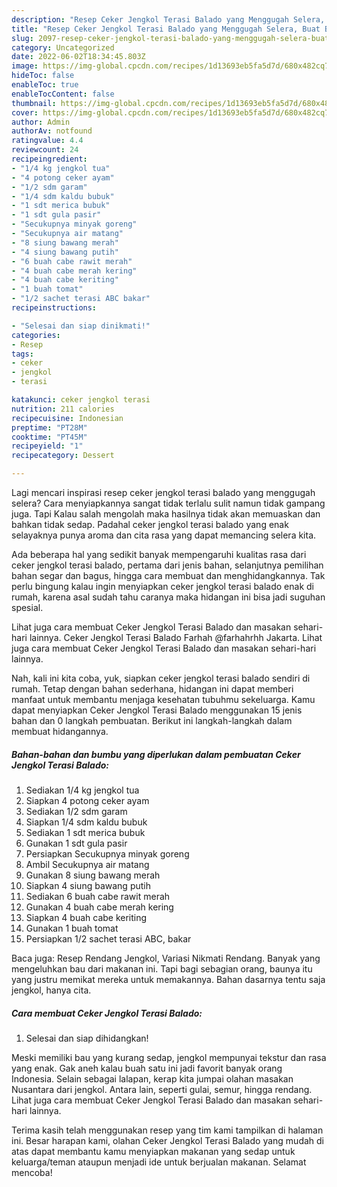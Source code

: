 ```yaml
---
description: "Resep Ceker Jengkol Terasi Balado yang Menggugah Selera, Buat Buka Puasa Sempurna"
title: "Resep Ceker Jengkol Terasi Balado yang Menggugah Selera, Buat Buka Puasa Sempurna"
slug: 2097-resep-ceker-jengkol-terasi-balado-yang-menggugah-selera-buat-buka-puasa-sempurna
category: Uncategorized
date: 2022-06-02T18:34:45.803Z
image: https://img-global.cpcdn.com/recipes/1d13693eb5fa5d7d/680x482cq70/ceker-jengkol-terasi-balado-foto-resep-utama.jpg
hideToc: false
enableToc: true
enableTocContent: false
thumbnail: https://img-global.cpcdn.com/recipes/1d13693eb5fa5d7d/680x482cq70/ceker-jengkol-terasi-balado-foto-resep-utama.jpg
cover: https://img-global.cpcdn.com/recipes/1d13693eb5fa5d7d/680x482cq70/ceker-jengkol-terasi-balado-foto-resep-utama.jpg
author: Admin
authorAv: notfound
ratingvalue: 4.4
reviewcount: 24
recipeingredient:
- "1/4 kg jengkol tua"
- "4 potong ceker ayam"
- "1/2 sdm garam"
- "1/4 sdm kaldu bubuk"
- "1 sdt merica bubuk"
- "1 sdt gula pasir"
- "Secukupnya minyak goreng"
- "Secukupnya air matang"
- "8 siung bawang merah"
- "4 siung bawang putih"
- "6 buah cabe rawit merah"
- "4 buah cabe merah kering"
- "4 buah cabe keriting"
- "1 buah tomat"
- "1/2 sachet terasi ABC bakar"
recipeinstructions:

- "Selesai dan siap dinikmati!"
categories:
- Resep
tags:
- ceker
- jengkol
- terasi

katakunci: ceker jengkol terasi 
nutrition: 211 calories
recipecuisine: Indonesian
preptime: "PT28M"
cooktime: "PT45M"
recipeyield: "1"
recipecategory: Dessert

---
```



Lagi mencari inspirasi resep ceker jengkol terasi balado yang menggugah selera? Cara menyiapkannya sangat tidak terlalu sulit namun tidak gampang juga. Tapi Kalau salah mengolah maka hasilnya tidak akan memuaskan dan bahkan tidak sedap. Padahal ceker jengkol terasi balado yang enak selayaknya punya aroma dan cita rasa yang dapat memancing selera kita.


Ada beberapa hal yang sedikit banyak mempengaruhi kualitas rasa dari ceker jengkol terasi balado, pertama dari jenis bahan, selanjutnya pemilihan bahan segar dan bagus, hingga cara membuat dan menghidangkannya. Tak perlu bingung kalau ingin menyiapkan ceker jengkol terasi balado enak di rumah, karena asal sudah tahu caranya maka hidangan ini bisa jadi suguhan spesial.

Lihat juga cara membuat Ceker Jengkol Terasi Balado dan masakan sehari-hari lainnya. Ceker Jengkol Terasi Balado Farhah @farhahrhh Jakarta. Lihat juga cara membuat Ceker Jengkol Terasi Balado dan masakan sehari-hari lainnya.


Nah, kali ini kita coba, yuk, siapkan ceker jengkol terasi balado sendiri di rumah. Tetap dengan bahan sederhana, hidangan ini dapat memberi manfaat untuk membantu menjaga kesehatan tubuhmu sekeluarga. Kamu dapat menyiapkan Ceker Jengkol Terasi Balado menggunakan 15 jenis bahan dan 0 langkah pembuatan. Berikut ini langkah-langkah dalam membuat hidangannya.

<!--inarticleads1-->

##### Bahan-bahan dan bumbu yang diperlukan dalam pembuatan Ceker Jengkol Terasi Balado:

1. Sediakan 1/4 kg jengkol tua
1. Siapkan 4 potong ceker ayam
1. Sediakan 1/2 sdm garam
1. Siapkan 1/4 sdm kaldu bubuk
1. Sediakan 1 sdt merica bubuk
1. Gunakan 1 sdt gula pasir
1. Persiapkan Secukupnya minyak goreng
1. Ambil Secukupnya air matang
1. Gunakan 8 siung bawang merah
1. Siapkan 4 siung bawang putih
1. Sediakan 6 buah cabe rawit merah
1. Gunakan 4 buah cabe merah kering
1. Siapkan 4 buah cabe keriting
1. Gunakan 1 buah tomat
1. Persiapkan 1/2 sachet terasi ABC, bakar


Baca juga: Resep Rendang Jengkol, Variasi Nikmati Rendang. Banyak yang mengeluhkan bau dari makanan ini. Tapi bagi sebagian orang, baunya itu yang justru memikat mereka untuk memakannya. Bahan dasarnya tentu saja jengkol, hanya cita. 

<!--inarticleads2-->

##### Cara membuat Ceker Jengkol Terasi Balado:


1. Selesai dan siap dihidangkan!

Meski memiliki bau yang kurang sedap, jengkol mempunyai tekstur dan rasa yang enak. Gak aneh kalau buah satu ini jadi favorit banyak orang Indonesia. Selain sebagai lalapan, kerap kita jumpai olahan masakan Nusantara dari jengkol. Antara lain, seperti gulai, semur, hingga rendang. Lihat juga cara membuat Ceker Jengkol Terasi Balado dan masakan sehari-hari lainnya. 

Terima kasih telah menggunakan resep yang tim kami tampilkan di halaman ini. Besar harapan kami, olahan Ceker Jengkol Terasi Balado yang mudah di atas dapat membantu kamu menyiapkan makanan yang sedap untuk keluarga/teman ataupun menjadi ide untuk berjualan makanan. Selamat mencoba!
